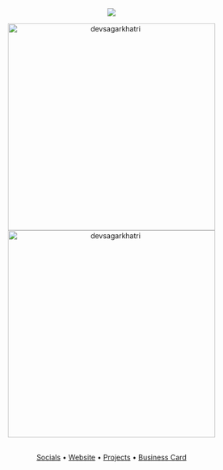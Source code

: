 
<div align="center">    
<img src="https://user-images.githubusercontent.com/29791684/123435197-ee2e3000-d5ea-11eb-87e6-0f99f08b27d0.gif" />
<p>  
<img src="https://github-readme-stats.vercel.app/api/top-langs?username=devsagarkhatri&show_icons=true&locale=en&layout=compact" alt="devsagarkhatri" width="410" /> <img align="center" src="https://github-readme-stats.vercel.app/api?username=devsagarkhatri&show_icons=true&locale=en" alt="devsagarkhatri" width="410" /></p>
  </br>
<a href="https://www.linkedin.com/in/sagarkhatri">Socials</a> • <a href="https://devsagarkhatri.github.io/">Website</a> • <a href="https://devsagarkhatri.github.io/#projects">Projects</a> • <a href="https://devsagarkhatri.github.io/#contact">Business Card</a> </h4>
</div>


<!-- Resources -->
[3.2]: https://raw.githubusercontent.com/MartinHeinz/MartinHeinz/master/linkedin-3-16.png (LinkedIn icon without padding)
[3]: https://www.linkedin.com/in/sagarkhatri/
</div>
